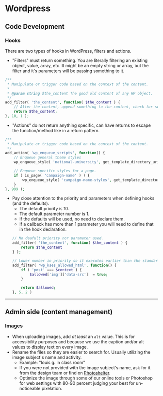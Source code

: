 # Wordpress

## Code Development
### Hooks
There are two types of hooks in WordPress, filters and actions.
- "Filters" must return something. You are literally filtering an existing object, value, array, etc. It might be an empty string or array, but the filter and it's parameters will be passing something to it.
```php
/**
 * Manipulate or trigger code based on the context of the content.
 *
 * @param string $the_content The good old content of any WP object.
 */
add_filter( 'the_content', function( $the_content ) {
	// Alter the content, append something to the content, check for something via a global $post to trigger other code, etc.
	return $the_content;
}, 10, 1 );
```
- "Actions" do not return anything specific, can have returns to escape the function/method like in a return pattern.
```php
/**
 * Manipulate or trigger code based on the context of the content.
 */
add_action( 'wp_enqueue_scripts', function() {
	// Enqueue general theme styles
	wp_enqueue_style( 'national-university', get_template_directory_uri() . '/assets/css/theme.min.css', [], filemtime( get_template_directory() . '/assets/css/theme.min.css' ) );

	// Enqueue specific styles for a page.
	if ( is_page( 'campaign-name' ) ) {
		wp_enqueue_style( 'campaign-name-styles', get_template_directory_uri() . '/assets/css/campaign-name.min.css', [], filemtime( get_template_directory() . '/assets/css/campaign-name.min.css'; ) );
	}
}, 999 );
```
- Pay close attention to the priority and parameters when defining hooks (and the defaults).
	- The default priority is 10.
	- The default parameter number is 1.
	- If the defaults will be used, no need to declare them.
	- If a callback has more than 1 parameter you will need to define that in the hook declaration.
	```php
	// No deafult priority nor parameter used.
	add_filter( 'the_content', function( $the_content ) {
		return $the_content
	} );

	// Lower number in priority so it executes earlier than the standard "10" and declare the number of parameters.
	add_filter( 'wp_kses_allowed_html', function() {
		if ( 'post' === $context ) {
			$allowed['img']['data-src']  = true;
		}

		return $allowed;
	}, 5, 2 )
	```


---

## Admin side (content management)
### Images
- When uploading images, add _at least_ an `alt` value. This is for accessibility purposes and because we use the caption and/or alt values to display text on every image.
- Rename the files so they are easier to search for. Usually utilizing the image subject's name and activity.
	- Example: "louis g. in class room"
	- If you were not provided with the image subject's name, ask for it from the design team or find on [Photoshelter](https://natuniv.photoshelter.com/index).
	- Optimize the image through some of our online tools or Photoshop for web settings with 80-90 percent judging your best for un-noticeable pixelation.
